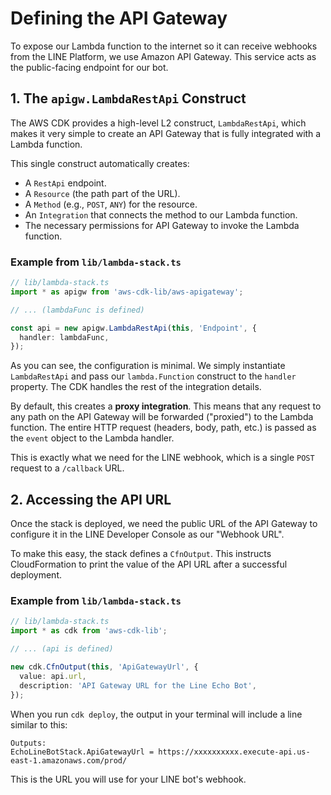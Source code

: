 # Defining the API Gateway

To expose our Lambda function to the internet so it can receive webhooks from the LINE Platform, we use Amazon API Gateway. This service acts as the public-facing endpoint for our bot.

## 1. The `apigw.LambdaRestApi` Construct

The AWS CDK provides a high-level L2 construct, `LambdaRestApi`, which makes it very simple to create an API Gateway that is fully integrated with a Lambda function.

This single construct automatically creates:

- A `RestApi` endpoint.
- A `Resource` (the path part of the URL).
- A `Method` (e.g., `POST`, `ANY`) for the resource.
- An `Integration` that connects the method to our Lambda function.
- The necessary permissions for API Gateway to invoke the Lambda function.

### Example from `lib/lambda-stack.ts`

```typescript
// lib/lambda-stack.ts
import * as apigw from 'aws-cdk-lib/aws-apigateway';

// ... (lambdaFunc is defined)

const api = new apigw.LambdaRestApi(this, 'Endpoint', {
  handler: lambdaFunc,
});
```

As you can see, the configuration is minimal. We simply instantiate `LambdaRestApi` and pass our `lambda.Function` construct to the `handler` property. The CDK handles the rest of the integration details.

By default, this creates a **proxy integration**. This means that any request to any path on the API Gateway will be forwarded ("proxied") to the Lambda function. The entire HTTP request (headers, body, path, etc.) is passed as the `event` object to the Lambda handler.

This is exactly what we need for the LINE webhook, which is a single `POST` request to a `/callback` URL.

## 2. Accessing the API URL

Once the stack is deployed, we need the public URL of the API Gateway to configure it in the LINE Developer Console as our "Webhook URL".

To make this easy, the stack defines a `CfnOutput`. This instructs CloudFormation to print the value of the API URL after a successful deployment.

### Example from `lib/lambda-stack.ts`

```typescript
// lib/lambda-stack.ts
import * as cdk from 'aws-cdk-lib';

// ... (api is defined)

new cdk.CfnOutput(this, 'ApiGatewayUrl', {
  value: api.url,
  description: 'API Gateway URL for the Line Echo Bot',
});
```

When you run `cdk deploy`, the output in your terminal will include a line similar to this:

```
Outputs:
EchoLineBotStack.ApiGatewayUrl = https://xxxxxxxxxx.execute-api.us-east-1.amazonaws.com/prod/
```

This is the URL you will use for your LINE bot's webhook.
